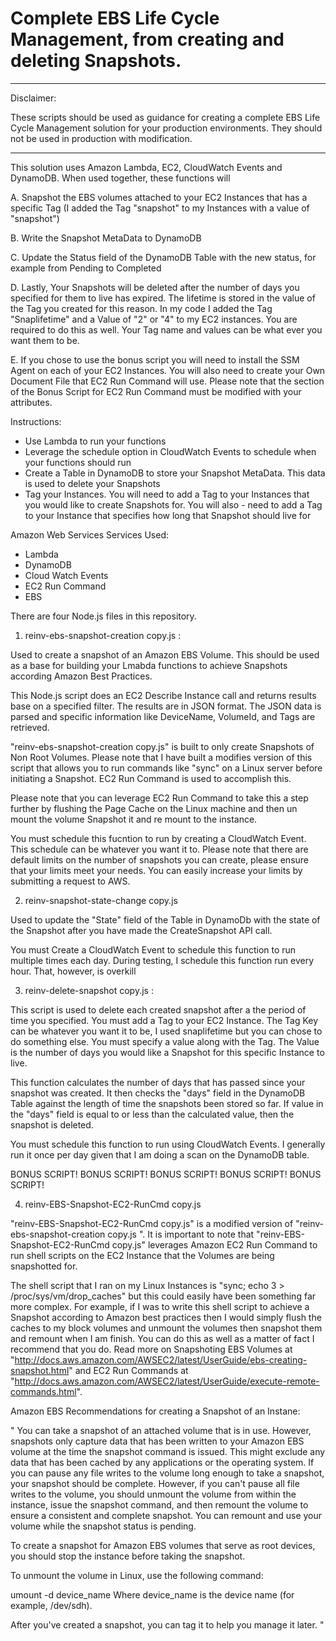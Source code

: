 # Complete EBS Life Cycle Management, from creating and deleting Snapshots.

------------------------------------------------------------------------------------------------------------------------------
Disclaimer: 

These scripts should be used as guidance for creating a complete EBS Life Cycle Management solution for your production environments. They should not be used in production with modification. 

------------------------------------------------------------------------------------------------------------------------------

This solution uses Amazon Lambda, EC2, CloudWatch Events and DynamoDB. When used together, these functions will 

A. Snapshot the EBS volumes attached to your EC2 Instances that has a specific Tag (I added the Tag "snapshot" to my Instances  with a value of "snapshot")

B. Write the Snapshot MetaData to DynamoDB

C. Update the Status field of the DynamoDB Table with the new status, for example from Pending to Completed

D. Lastly, Your Snapshots will be deleted after the number of days you specified for them to live has expired. The lifetime is stored in the value of the Tag you created for this reason. In my code I added  the Tag "Snaplifetime" and a Value of "2" or "4" to my  EC2 instances. You are required to do this as well. Your Tag name and values can be what ever you want them to be. 

E. If you chose to use the bonus script you will need to install the SSM Agent on each of your EC2 Instances. You will also need to create your Own Document File that EC2 Run Command will use. Please note that the section of the Bonus Script for EC2 Run Command must be modified with your attributes. 

Instructions:

- Use Lambda to run your functions
- Leverage the schedule option in CloudWatch Events to schedule when your functions should run
- Create a Table in DynamoDB to store your Snapshot MetaData. This data is used to delete your Snapshots 
- Tag your Instances. You will need to add a Tag to your Instances that you would like to create Snapshots for. You will also - need to add a Tag to your Instance that specifies how long that Snapshot should live for

Amazon Web Services Services Used:

- Lambda
- DynamoDB
- Cloud Watch Events
- EC2 Run Command
- EBS


There are four Node.js files in this repository. 

1. reinv-ebs-snapshot-creation copy.js : 

Used to create a snapshot of an Amazon EBS Volume. This should be used as a base for building your Lmabda functions to achieve Snapshots according Amazon Best Practices. 

This Node.js script does an EC2 Describe Instance call and returns results base on a specified filter. The results are in JSON format. The JSON data is parsed and specific information like DeviceName, VolumeId, and Tags are retrieved. 

"reinv-ebs-snapshot-creation copy.js" is built to only create Snapshots of Non Root Volumes. Please note that I have built a modifies version of this script that allows you to run commands like "sync" on a Linux server before initiating a Snapshot. EC2 Run Command is used to accomplish this. 

Please note that you can leverage EC2 Run Command to take this a step further by flushing the Page Cache on the Linux machine and then un mount the volume Snapshot it and re mount to the instance. 

You must schedule this fucntion to run by creating a CloudWatch Event. This schedule can be whatever you want it to. Please note that there are default limits on the number of snapshots you can create, please ensure that your limits meet your needs. You can easily increase your limits by submitting a request to AWS. 


2. reinv-snapshot-state-change copy.js

Used to update the "State" field of the Table in DynamoDb with the state of the Snapshot after you have made the CreateSnapshot API call. 

You must Create a CloudWatch Event to schedule this function to run multiple times each day. During testing, I schedule this function run every hour. That, however, is overkill

3. reinv-delete-snapshot copy.js : 

This script is used to delete each created snapshot after a the period of time you specified. You must add a Tag to your EC2 Instance. The Tag Key can be whatever you want it to be, I used snaplifetime but you can chose to do something else. You must specify a value along with the Tag. The Value is the number of days you would like a Snapshot for this specific Instance to live. 

This function calculates the number of days that has passed since your snapshot was created. It then checks the "days" field in the DynamoDB Table against the length of time the snapshots been stored so far. If value in the "days" field is equal to or less than the calculated value, then the snapshot is deleted. 

You must schedule this function to run using CloudWatch Events. I generally run it once per day given that I am doing a scan on the DynamoDB table. 

BONUS SCRIPT! BONUS SCRIPT! BONUS SCRIPT! BONUS SCRIPT! BONUS SCRIPT!

4.  reinv-EBS-Snapshot-EC2-RunCmd copy.js

"reinv-EBS-Snapshot-EC2-RunCmd copy.js" is a modified version of "reinv-ebs-snapshot-creation copy.js ". It is important to note that "reinv-EBS-Snapshot-EC2-RunCmd copy.js" leverages Amazon EC2 Run Command to run shell scripts on the EC2 Instance that the Volumes are being snapshotted for. 

The shell script that I ran on my Linux Instances is "sync; echo 3 > /proc/sys/vm/drop_caches" but this could easily have been something far more complex. For example, if I was to write this shell script to achieve a Snapshot according to Amazon best practices then I would simply flush the caches to my block volumes and unmount the volumes then snapshot them and remount when I am finish. You can do this as well as a matter of fact I recommend that you do. Read more on Snapshoting EBS Volumes at "http://docs.aws.amazon.com/AWSEC2/latest/UserGuide/ebs-creating-snapshot.html" and EC2 Run Commands at "http://docs.aws.amazon.com/AWSEC2/latest/UserGuide/execute-remote-commands.html". 

Amazon EBS Recommendations for creating a Snapshot of an Instane:

" You can take a snapshot of an attached volume that is in use. However, snapshots only capture data that has been written to your Amazon EBS volume at the time the snapshot command is issued. This might exclude any data that has been cached by any applications or the operating system. If you can pause any file writes to the volume long enough to take a snapshot, your snapshot should be complete. However, if you can't pause all file writes to the volume, you should unmount the volume from within the instance, issue the snapshot command, and then remount the volume to ensure a consistent and complete snapshot. You can remount and use your volume while the snapshot status is pending.

To create a snapshot for Amazon EBS volumes that serve as root devices, you should stop the instance before taking the snapshot.

To unmount the volume in Linux, use the following command:

umount -d device_name
Where device_name is the device name (for example, /dev/sdh).

After you've created a snapshot, you can tag it to help you manage it later. "


